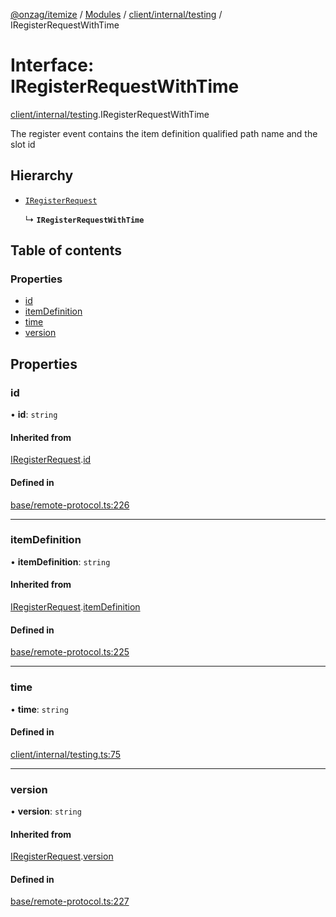 [@onzag/itemize](../README.md) / [Modules](../modules.md) / [client/internal/testing](../modules/client_internal_testing.md) / IRegisterRequestWithTime

# Interface: IRegisterRequestWithTime

[client/internal/testing](../modules/client_internal_testing.md).IRegisterRequestWithTime

The register event contains the item definition qualified
path name and the slot id

## Hierarchy

- [`IRegisterRequest`](base_remote_protocol.IRegisterRequest.md)

  ↳ **`IRegisterRequestWithTime`**

## Table of contents

### Properties

- [id](client_internal_testing.IRegisterRequestWithTime.md#id)
- [itemDefinition](client_internal_testing.IRegisterRequestWithTime.md#itemdefinition)
- [time](client_internal_testing.IRegisterRequestWithTime.md#time)
- [version](client_internal_testing.IRegisterRequestWithTime.md#version)

## Properties

### id

• **id**: `string`

#### Inherited from

[IRegisterRequest](base_remote_protocol.IRegisterRequest.md).[id](base_remote_protocol.IRegisterRequest.md#id)

#### Defined in

[base/remote-protocol.ts:226](https://github.com/onzag/itemize/blob/59702dd5/base/remote-protocol.ts#L226)

___

### itemDefinition

• **itemDefinition**: `string`

#### Inherited from

[IRegisterRequest](base_remote_protocol.IRegisterRequest.md).[itemDefinition](base_remote_protocol.IRegisterRequest.md#itemdefinition)

#### Defined in

[base/remote-protocol.ts:225](https://github.com/onzag/itemize/blob/59702dd5/base/remote-protocol.ts#L225)

___

### time

• **time**: `string`

#### Defined in

[client/internal/testing.ts:75](https://github.com/onzag/itemize/blob/59702dd5/client/internal/testing.ts#L75)

___

### version

• **version**: `string`

#### Inherited from

[IRegisterRequest](base_remote_protocol.IRegisterRequest.md).[version](base_remote_protocol.IRegisterRequest.md#version)

#### Defined in

[base/remote-protocol.ts:227](https://github.com/onzag/itemize/blob/59702dd5/base/remote-protocol.ts#L227)

